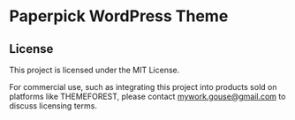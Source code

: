 # Paperpick WordPress Theme
## License
This project is licensed under the MIT License. 

For commercial use, such as integrating this project into products sold on platforms like THEMEFOREST, please contact mywork.gouse@gmail.com to discuss licensing terms.

